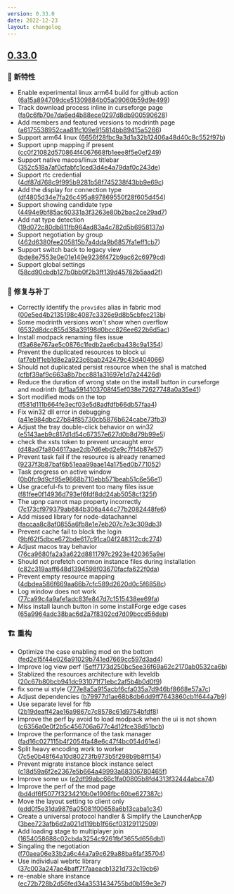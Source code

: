 ```yaml
---
version: 0.33.0
date: 2022-12-23
layout: changelog
---
```

## [0.33.0](#0.33.0)
### 🚀 新特性

- Enable experimental linux arm64 build for github action ([6a15a894709dce51309884b05a09060b59d9e499](https://github.com/Voxelum/x-minecraft-launcher/commit/6a15a894709dce51309884b05a09060b59d9e499))
- Track download process inline in curseforge page ([fa0c6fb70e7da6ed4b88ece0297d8db900590628](https://github.com/Voxelum/x-minecraft-launcher/commit/fa0c6fb70e7da6ed4b88ece0297d8db900590628))
- Add members and featured versions to modrinth page ([a6175538952caa81fc109e915814bb89415a5266](https://github.com/Voxelum/x-minecraft-launcher/commit/a6175538952caa81fc109e915814bb89415a5266))
- Support arm64 linux ([6656f28fbc9a3d1a32b12406a48d40c8c552f97b](https://github.com/Voxelum/x-minecraft-launcher/commit/6656f28fbc9a3d1a32b12406a48d40c8c552f97b))
- Support upnp mapping if present ([cc0f21082d570864f4067668fb1eee8f5e0ef249](https://github.com/Voxelum/x-minecraft-launcher/commit/cc0f21082d570864f4067668fb1eee8f5e0ef249))
- Support native macos/linux titlebar ([352c518a7af0cfabfc1ced3d4e4a79daf0c243de](https://github.com/Voxelum/x-minecraft-launcher/commit/352c518a7af0cfabfc1ced3d4e4a79daf0c243de))
- Support rtc credential ([4df87d768c9f995b9281b58f745238f43bb9e69c](https://github.com/Voxelum/x-minecraft-launcher/commit/4df87d768c9f995b9281b58f745238f43bb9e69c))
- Add the display for connection type ([df4805d34e7fa26c495a897869550f28f605d454](https://github.com/Voxelum/x-minecraft-launcher/commit/df4805d34e7fa26c495a897869550f28f605d454))
- Support showing candidate type ([4494e9bf85ac60331a3f3263e80b2bac2ce29ad7](https://github.com/Voxelum/x-minecraft-launcher/commit/4494e9bf85ac60331a3f3263e80b2bac2ce29ad7))
- Add nat type detection ([19d072c80db811fb964ad83a4c782d5b6958137a](https://github.com/Voxelum/x-minecraft-launcher/commit/19d072c80db811fb964ad83a4c782d5b6958137a))
- Support negotiation by group ([462d6380fee205815b7a4dda9b6857fa1eff1cb7](https://github.com/Voxelum/x-minecraft-launcher/commit/462d6380fee205815b7a4dda9b6857fa1eff1cb7))
- Support switch back to legacy view ([bde8e7553e0e01e149e9236f472b9ac62c6979cd](https://github.com/Voxelum/x-minecraft-launcher/commit/bde8e7553e0e01e149e9236f472b9ac62c6979cd))
- Support global settings ([58cd90cbdb127b0bb0f2b3ff139d45782b5aad2f](https://github.com/Voxelum/x-minecraft-launcher/commit/58cd90cbdb127b0bb0f2b3ff139d45782b5aad2f))
### 🐛 修复与补丁

- Correctly identify the `provides` alias in fabric mod ([00e5ed4b2135198c4087c3326e9d8b5cbfec213b](https://github.com/Voxelum/x-minecraft-launcher/commit/00e5ed4b2135198c4087c3326e9d8b5cbfec213b))
- Some modrinth versions won't show when overflow ([6532d8dcc855d38a39198d0bcc826ee622b6d5ac](https://github.com/Voxelum/x-minecraft-launcher/commit/6532d8dcc855d38a39198d0bcc826ee622b6d5ac))
- Install modpack renaming files issue ([f3a68e767ae5c0876c1fedb2ae6cba438c9a1354](https://github.com/Voxelum/x-minecraft-launcher/commit/f3a68e767ae5c0876c1fedb2ae6cba438c9a1354))
- Prevent the duplicated resources to block ui ([af7eb1f1eb1d8e2a923c6bab242479c43d404066](https://github.com/Voxelum/x-minecraft-launcher/commit/af7eb1f1eb1d8e2a923c6bab242479c43d404066))
- Should not duplicated persist resource when the sha1 is matched ([cfbf39af9c663a8b7bcc881a31697e1d7a24426d](https://github.com/Voxelum/x-minecraft-launcher/commit/cfbf39af9c663a8b7bcc881a31697e1d7a24426d))
- Reduce the duration of wrong state on the install button in curseforge and modrinth ([bf1aa5914103708f45ef038e72627748a0a35e41](https://github.com/Voxelum/x-minecraft-launcher/commit/bf1aa5914103708f45ef038e72627748a0a35e41))
- Sort modified mods on the top ([f581d111b664fe3ecf03e5d8adfdfb66db57faa4](https://github.com/Voxelum/x-minecraft-launcher/commit/f581d111b664fe3ecf03e5d8adfdfb66db57faa4))
- Fix win32 dll error in debugging ([a41e984dbc27b84f85730cb5876b624cabe73fb3](https://github.com/Voxelum/x-minecraft-launcher/commit/a41e984dbc27b84f85730cb5876b624cabe73fb3))
- Adjust the tray double-click behavior on win32 ([e5143aeb9c817d1d54c67357e627d0b8d79b99e5](https://github.com/Voxelum/x-minecraft-launcher/commit/e5143aeb9c817d1d54c67357e627d0b8d79b99e5))
- check the xsts token to prevent uncaught error ([d48ad7fa804617aae2db7d6ebd2e9c7f14b87e57](https://github.com/Voxelum/x-minecraft-launcher/commit/d48ad7fa804617aae2db7d6ebd2e9c7f14b87e57))
- Prevent task fail if the resource is already renamed ([9237f3b87baf6b51eaa99aae14a175ed0b771052](https://github.com/Voxelum/x-minecraft-launcher/commit/9237f3b87baf6b51eaa99aae14a175ed0b771052))
- Task progress on active window ([0b0fc9d9cf95e9668b710ebb571beab51c6e56e1](https://github.com/Voxelum/x-minecraft-launcher/commit/0b0fc9d9cf95e9668b710ebb571beab51c6e56e1))
- Use graceful-fs to prevent too many files issue ([f81fee0f14936d793ef6fdf8dd24ab5058cf325f](https://github.com/Voxelum/x-minecraft-launcher/commit/f81fee0f14936d793ef6fdf8dd24ab5058cf325f))
- The upnp cannot map property incorrectly ([7c173cf979379ab684b306a444c77b2082448fe6](https://github.com/Voxelum/x-minecraft-launcher/commit/7c173cf979379ab684b306a444c77b2082448fe6))
- Add missed library for node-datachannel ([faccaa8c8af0855a6fb8e1e7eb207c7e3c309db3](https://github.com/Voxelum/x-minecraft-launcher/commit/faccaa8c8af0855a6fb8e1e7eb207c7e3c309db3))
- Prevent cache fail to block the login ([9bf62f5dbce672bde617c91ca04f248312cdc274](https://github.com/Voxelum/x-minecraft-launcher/commit/9bf62f5dbce672bde617c91ca04f248312cdc274))
- Adjust macos tray behavior ([76ca9680fa2a3a622d8811797c2923e420365a9e](https://github.com/Voxelum/x-minecraft-launcher/commit/76ca9680fa2a3a622d8811797c2923e420365a9e))
- Should not prefetch common instance files during installation ([c82c319aaff648d1394598f03670facfa622f0da](https://github.com/Voxelum/x-minecraft-launcher/commit/c82c319aaff648d1394598f03670facfa622f0da))
- Prevent empty resource mapping ([4dbdea586f669aa66b7cfc589d2620d0c5f6858c](https://github.com/Voxelum/x-minecraft-launcher/commit/4dbdea586f669aa66b7cfc589d2620d0c5f6858c))
- Log window does not work ([77ca99c4a9afe1adc83fe847d7c1515438ee69fa](https://github.com/Voxelum/x-minecraft-launcher/commit/77ca99c4a9afe1adc83fe847d7c1515438ee69fa))
- Miss install launch button in some installForge edge cases ([65a9964adc38bac6d2a7f8302cd7d09bccd56deb](https://github.com/Voxelum/x-minecraft-launcher/commit/65a9964adc38bac6d2a7f8302cd7d09bccd56deb))
### 🏗️ 重构

- Optimize the case enabling mod on the bottom ([fed2e15f44e026a91029b741ed7669cc597d3ad4](https://github.com/Voxelum/x-minecraft-launcher/commit/fed2e15f44e026a91029b741ed7669cc597d3ad4))
- Improve log view perf ([5eff7173d250bc5ee36f69a62c2170ab0532ca6b](https://github.com/Voxelum/x-minecraft-launcher/commit/5eff7173d250bc5ee36f69a62c2170ab0532ca6b))
- Stablized the resources architecture with leveldb ([20c67b80bcb941dc931071f71ebc2af5b4b0d0f9](https://github.com/Voxelum/x-minecraft-launcher/commit/20c67b80bcb941dc931071f71ebc2af5b4b0d0f9))
- fix some ui style ([777e8a5a915acbf6cfa035a7d946bf8668e57a7c](https://github.com/Voxelum/x-minecraft-launcher/commit/777e8a5a915acbf6cfa035a7d946bf8668e57a7c))
- Adjust dependencies ([b79977d1ae68b8db6dd9ff7643860cb1f644a7b9](https://github.com/Voxelum/x-minecraft-launcher/commit/b79977d1ae68b8db6dd9ff7643860cb1f644a7b9))
- Use separate level for ftb ([2b19deaff42ae16a9867c7c8578c61d9754bfdf8](https://github.com/Voxelum/x-minecraft-launcher/commit/2b19deaff42ae16a9867c7c8578c61d9754bfdf8))
- Improve the perf by avoid to load modpack when the ui is not shown ([c6356a0e0f2b5c456706a677c4d12fce38d51bcb](https://github.com/Voxelum/x-minecraft-launcher/commit/c6356a0e0f2b5c456706a677c4d12fce38d51bcb))
- Improve the performance of the task manager ([fad16c027115b4f2054fa48e6c47f4bc054d61e4](https://github.com/Voxelum/x-minecraft-launcher/commit/fad16c027115b4f2054fa48e6c47f4bc054d61e4))
- Split heavy encoding work to worker ([7c5e0b48f64a10d80273fb973b5f298b9b8ff154](https://github.com/Voxelum/x-minecraft-launcher/commit/7c5e0b48f64a10d80273fb973b5f298b9b8ff154))
- Prevent migrate instance block instance select ([c18d59a6f2e2367e5b664a49993a68306780465f](https://github.com/Voxelum/x-minecraft-launcher/commit/c18d59a6f2e2367e5b664a49993a68306780465f))
- Improve some ux ([e2df99abc66c1fa00805b8fd4313f32444abca74](https://github.com/Voxelum/x-minecraft-launcher/commit/e2df99abc66c1fa00805b8fd4313f32444abca74))
- Improve the perf of the mod page ([bd4df6f5077f3234210b0e1908fbc60be627387c](https://github.com/Voxelum/x-minecraft-launcher/commit/bd4df6f5077f3234210b0e1908fbc60be627387c))
- Move the layout setting to client only ([edd0f5e31da9876a05081f00658a6b13caba1c34](https://github.com/Voxelum/x-minecraft-launcher/commit/edd0f5e31da9876a05081f00658a6b13caba1c34))
- Create a universal protocol handler & Simplify the LauncherApp ([3bee723afb6d2a021d119bb1f66cf03129112509](https://github.com/Voxelum/x-minecraft-launcher/commit/3bee723afb6d2a021d119bb1f66cf03129112509))
- Add loading stage to multiplayer join ([1654058688c02cbda3254c9261fbf3655d656db1](https://github.com/Voxelum/x-minecraft-launcher/commit/1654058688c02cbda3254c9261fbf3655d656db1))
- Singaling the negotiation ([f70aea06e33b2a6c44a7a9c629a88ba6faf35704](https://github.com/Voxelum/x-minecraft-launcher/commit/f70aea06e33b2a6c44a7a9c629a88ba6faf35704))
- Use individual webrtc library ([37c003a247ae4baff7f7aaeacb1321d732c19cb6](https://github.com/Voxelum/x-minecraft-launcher/commit/37c003a247ae4baff7f7aaeacb1321d732c19cb6))
- re-enable share instance ([ec72b728b2d56fed34a3531434755bd0b159e3e7](https://github.com/Voxelum/x-minecraft-launcher/commit/ec72b728b2d56fed34a3531434755bd0b159e3e7))